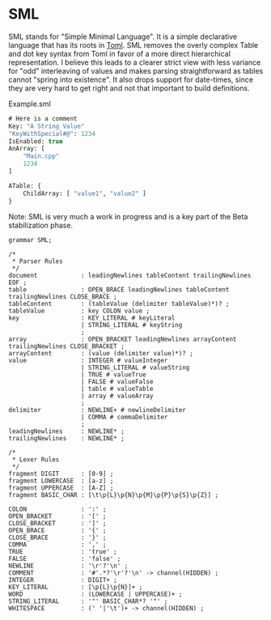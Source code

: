 # SML
SML stands for "Simple Minimal Language". It is a simple declarative language that has its roots in [Toml](https://toml.io/en/). SML removes the overly complex Table and dot key syntax from Toml in favor of a more direct hierarchical representation. I believe this leads to a clearer strict view with less variance for "odd" interleaving of values and makes parsing straightforward as tables cannot "spring into existence". It also drops support for date-times, since they are very hard to get right and not that important to build definitions.

Example.sml
```sml
# Here is a comment
Key: "A String Value"
"KeyWithSpecial#@": 1234
IsEnabled: true
AnArray: [
    "Main.cpp"
    1234
]

ATable: {
    ChildArray: [ "value1", "value2" ]
}
```

Note: SML is very much a work in progress and is a key part of the Beta stabilization phase.

```antlr
grammar SML;

/*
 * Parser Rules
 */
document            : leadingNewlines tableContent trailingNewlines  EOF ;
table               : OPEN_BRACE leadingNewlines tableContent trailingNewlines CLOSE_BRACE ;
tableContent        : (tableValue (delimiter tableValue)*)? ;
tableValue          : key COLON value ;
key                 : KEY_LITERAL # keyLiteral
                    | STRING_LITERAL # keyString
                    ;
array               : OPEN_BRACKET leadingNewlines arrayContent trailingNewlines CLOSE_BRACKET ;
arrayContent        : (value (delimiter value)*)? ;
value               : INTEGER # valueInteger
                    | STRING_LITERAL # valueString
                    | TRUE # valueTrue
                    | FALSE # valueFalse
                    | table # valueTable
                    | array # valueArray
                    ;
delimiter           : NEWLINE+ # newlineDelimiter
                    | COMMA # commaDelimiter
                    ;
leadingNewlines     : NEWLINE* ;
trailingNewlines    : NEWLINE* ;

/*
 * Lexer Rules
 */
fragment DIGIT      : [0-9] ;
fragment LOWERCASE  : [a-z] ;
fragment UPPERCASE  : [A-Z] ;
fragment BASIC_CHAR : [\t\p{L}\p{N}\p{M}\p{P}\p{S}\p{Z}] ;

COLON               : ':' ;
OPEN_BRACKET        : '[' ;
CLOSE_BRACKET       : ']' ;
OPEN_BRACE          : '{' ;
CLOSE_BRACE         : '}' ;
COMMA               : ',' ;
TRUE                : 'true' ;
FALSE               : 'false' ;
NEWLINE             : '\r'?'\n' ;
COMMENT             : '#'.*?'\r'?'\n' -> channel(HIDDEN) ;
INTEGER             : DIGIT+ ;
KEY_LITERAL         : [\p{L}\p{N}]+ ;
WORD                : (LOWERCASE | UPPERCASE)+ ;
STRING_LITERAL      : '"' BASIC_CHAR*? '"' ;
WHITESPACE          : (' '|'\t')+ -> channel(HIDDEN) ;
```